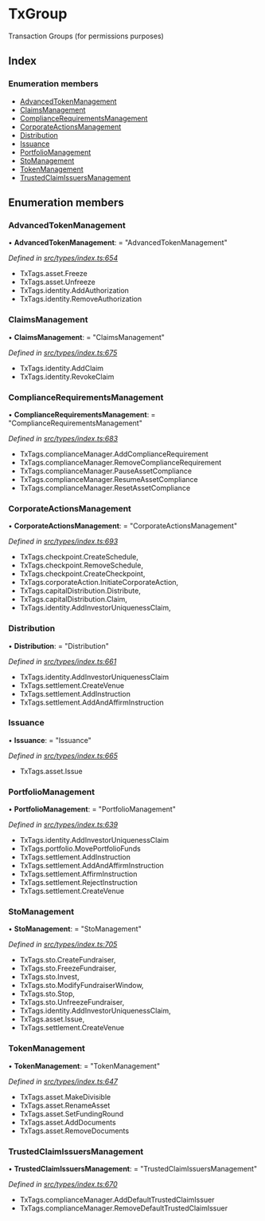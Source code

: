 # TxGroup

Transaction Groups \(for permissions purposes\)

## Index

### Enumeration members

* [AdvancedTokenManagement](txgroup.md#advancedtokenmanagement)
* [ClaimsManagement](txgroup.md#claimsmanagement)
* [ComplianceRequirementsManagement](txgroup.md#compliancerequirementsmanagement)
* [CorporateActionsManagement](txgroup.md#corporateactionsmanagement)
* [Distribution](txgroup.md#distribution)
* [Issuance](txgroup.md#issuance)
* [PortfolioManagement](txgroup.md#portfoliomanagement)
* [StoManagement](txgroup.md#stomanagement)
* [TokenManagement](txgroup.md#tokenmanagement)
* [TrustedClaimIssuersManagement](txgroup.md#trustedclaimissuersmanagement)

## Enumeration members

### AdvancedTokenManagement

• **AdvancedTokenManagement**: = "AdvancedTokenManagement"

_Defined in_ [_src/types/index.ts:654_](https://github.com/PolymathNetwork/polymesh-sdk/blob/bf2b7a12/src/types/index.ts#L654)

* TxTags.asset.Freeze
* TxTags.asset.Unfreeze
* TxTags.identity.AddAuthorization
* TxTags.identity.RemoveAuthorization

### ClaimsManagement

• **ClaimsManagement**: = "ClaimsManagement"

_Defined in_ [_src/types/index.ts:675_](https://github.com/PolymathNetwork/polymesh-sdk/blob/bf2b7a12/src/types/index.ts#L675)

* TxTags.identity.AddClaim
* TxTags.identity.RevokeClaim

### ComplianceRequirementsManagement

• **ComplianceRequirementsManagement**: = "ComplianceRequirementsManagement"

_Defined in_ [_src/types/index.ts:683_](https://github.com/PolymathNetwork/polymesh-sdk/blob/bf2b7a12/src/types/index.ts#L683)

* TxTags.complianceManager.AddComplianceRequirement
* TxTags.complianceManager.RemoveComplianceRequirement
* TxTags.complianceManager.PauseAssetCompliance
* TxTags.complianceManager.ResumeAssetCompliance
* TxTags.complianceManager.ResetAssetCompliance

### CorporateActionsManagement

• **CorporateActionsManagement**: = "CorporateActionsManagement"

_Defined in_ [_src/types/index.ts:693_](https://github.com/PolymathNetwork/polymesh-sdk/blob/bf2b7a12/src/types/index.ts#L693)

* TxTags.checkpoint.CreateSchedule,
* TxTags.checkpoint.RemoveSchedule,
* TxTags.checkpoint.CreateCheckpoint,
* TxTags.corporateAction.InitiateCorporateAction,
* TxTags.capitalDistribution.Distribute,
* TxTags.capitalDistribution.Claim,
* TxTags.identity.AddInvestorUniquenessClaim,

### Distribution

• **Distribution**: = "Distribution"

_Defined in_ [_src/types/index.ts:661_](https://github.com/PolymathNetwork/polymesh-sdk/blob/bf2b7a12/src/types/index.ts#L661)

* TxTags.identity.AddInvestorUniquenessClaim
* TxTags.settlement.CreateVenue
* TxTags.settlement.AddInstruction
* TxTags.settlement.AddAndAffirmInstruction

### Issuance

• **Issuance**: = "Issuance"

_Defined in_ [_src/types/index.ts:665_](https://github.com/PolymathNetwork/polymesh-sdk/blob/bf2b7a12/src/types/index.ts#L665)

* TxTags.asset.Issue

### PortfolioManagement

• **PortfolioManagement**: = "PortfolioManagement"

_Defined in_ [_src/types/index.ts:639_](https://github.com/PolymathNetwork/polymesh-sdk/blob/bf2b7a12/src/types/index.ts#L639)

* TxTags.identity.AddInvestorUniquenessClaim
* TxTags.portfolio.MovePortfolioFunds
* TxTags.settlement.AddInstruction
* TxTags.settlement.AddAndAffirmInstruction
* TxTags.settlement.AffirmInstruction
* TxTags.settlement.RejectInstruction
* TxTags.settlement.CreateVenue

### StoManagement

• **StoManagement**: = "StoManagement"

_Defined in_ [_src/types/index.ts:705_](https://github.com/PolymathNetwork/polymesh-sdk/blob/bf2b7a12/src/types/index.ts#L705)

* TxTags.sto.CreateFundraiser,
* TxTags.sto.FreezeFundraiser,
* TxTags.sto.Invest,
* TxTags.sto.ModifyFundraiserWindow,
* TxTags.sto.Stop,
* TxTags.sto.UnfreezeFundraiser,
* TxTags.identity.AddInvestorUniquenessClaim,
* TxTags.asset.Issue,
* TxTags.settlement.CreateVenue

### TokenManagement

• **TokenManagement**: = "TokenManagement"

_Defined in_ [_src/types/index.ts:647_](https://github.com/PolymathNetwork/polymesh-sdk/blob/bf2b7a12/src/types/index.ts#L647)

* TxTags.asset.MakeDivisible
* TxTags.asset.RenameAsset
* TxTags.asset.SetFundingRound
* TxTags.asset.AddDocuments
* TxTags.asset.RemoveDocuments

### TrustedClaimIssuersManagement

• **TrustedClaimIssuersManagement**: = "TrustedClaimIssuersManagement"

_Defined in_ [_src/types/index.ts:670_](https://github.com/PolymathNetwork/polymesh-sdk/blob/bf2b7a12/src/types/index.ts#L670)

* TxTags.complianceManager.AddDefaultTrustedClaimIssuer
* TxTags.complianceManager.RemoveDefaultTrustedClaimIssuer

